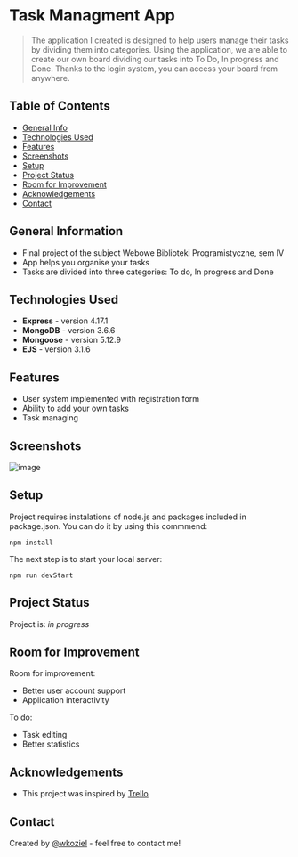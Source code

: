 # Task Managment App
> The application I created is designed to help users manage their tasks by dividing them into categories. Using the application, we are able to create our own board dividing our tasks into To Do, In progress and Done. Thanks to the login system, you can access your board from anywhere. 

## Table of Contents
* [General Info](#general-information)
* [Technologies Used](#technologies-used)
* [Features](#features)
* [Screenshots](#screenshots)
* [Setup](#setup)
* [Project Status](#project-status)
* [Room for Improvement](#room-for-improvement)
* [Acknowledgements](#acknowledgements)
* [Contact](#contact)


## General Information
- Final project of the subject Webowe Biblioteki Programistyczne, sem IV
- App helps you organise your tasks
- Tasks are divided into three categories: To do, In progress and Done


## Technologies Used
- **Express** - version 4.17.1
- **MongoDB** - version 3.6.6
- **Mongoose** - version 5.12.9
- **EJS** - version 3.1.6


## Features
- User system implemented with registration form
- Ability to add your own tasks
- Task managing

## Screenshots
![image](https://user-images.githubusercontent.com/44378819/121866842-9d235f80-ccff-11eb-8b65-0587dc2da8dd.png)


## Setup
Project requires instalations of node.js and packages included in package.json. You can do it by using this commmend:
```
npm install
```

The next step is to start your local server:
```
npm run devStart
```


## Project Status
Project is: _in progress_ 


## Room for Improvement

Room for improvement:
- Better user account support
- Application interactivity

To do:
- Task editing
- Better statistics


## Acknowledgements
- This project was inspired by [Trello](https://trello.com/pl)


## Contact
Created by [@wkoziel](https://github.com/wkoziel) - feel free to contact me!
